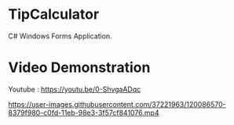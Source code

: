 # TipCalculator
C# Windows Forms Application.

# Video Demonstration
Youtube : https://youtu.be/0-ShvgaADqc

https://user-images.githubusercontent.com/37221963/120086570-8379f980-c0fd-11eb-98e3-3f57cf841076.mp4

